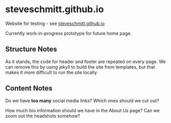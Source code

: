 # steveschmitt.github.io

Website for testing - see [steveschmitt.github.io](https://steveschmitt.github.io)

Currently work-in-progress prototype for future home page.

## Structure Notes

As it stands, the code for header and footer are repeated on every page.  We can remove this by
using jekyll to build the site from templates, but that makes it more difficult to run the site
locally.

## Content Notes

Do we have **too many** social media links?  Which ones should we cut out?

How much bio information should we have in the About Us page?  Can we zoom out the headshots somehow?



